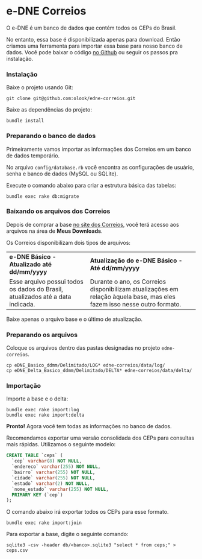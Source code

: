 # e-DNE Correios

O e-DNE é um banco de dados que contém todos os CEPs do Brasil.

No entanto, essa base é disponibilizada apenas para download. Então criamos uma ferramenta para importar essa base para nosso banco de dados. Você pode baixar o código [no Github](https://github.com/elo7/edne-correios) ou seguir os passos pra instalação.

### Instalação

Baixe o projeto usando Git:
```shell
git clone git@github.com:olook/edne-correios.git
```

Baixe as dependências do projeto:

```shell
bundle install
```

### Preparando o banco de dados

Primeiramente vamos importar as informações dos Correios em um banco de dados temporário.

No arquivo `config/database.rb` você encontra as configurações de usuário, senha e banco de dados (MySQL ou SQLite).

Execute o comando abaixo para criar a estrutura básica das tabelas:

```shell
bundle exec rake db:migrate
```

### Baixando os arquivos dos Correios

Depois de comprar a base [no site dos Correios](http://shopping.correios.com.br/wbm/shopping/script/default.aspx), você terá acesso aos arquivos na área de **Meus Downloads**. 

Os Correios disponibilizam dois tipos de arquivos:

<table>
  <tr>
    <td><strong>e-DNE Básico - Atualizado até dd/mm/yyyy</strong></td>
    <td><strong>Atualização do e-DNE Básico - Até dd/mm/yyyy</strong></td>
  </tr>
  <tr>
    <td>Esse arquivo possui todos os dados do Brasil, atualizados até a data indicada.</td>
    <td>Durante o ano, os Correios disponibilizam atualizações em relação àquela base, mas eles fazem isso nesse outro formato.</td>
    </tr>
</table>

Baixe apenas o arquivo base e o último de atualização.

### Preparando os arquivos

Coloque os arquivos dentro das pastas designadas no projeto `edne-correios`.

```shell
cp eDNE_Basico_ddmm/Delimitado/LOG* edne-correios/data/log/
cp eDNE_Delta_Basico_ddmm/Delimitado/DELTA* edne-correios/data/delta/
```

### Importação

Importe a base e o delta:
```shell
bundle exec rake import:log
bundle exec rake import:delta
```

**Pronto!** Agora você tem todas as informações no banco de dados. 

Recomendamos exportar uma versão consolidada dos CEPs para consultas mais rápidas. Utilizamos o seguinte modelo:
```sql
CREATE TABLE `ceps` (
  `cep` varchar(8) NOT NULL,
  `endereco` varchar(255) NOT NULL,
  `bairro` varchar(255) NOT NULL,
  `cidade` varchar(255) NOT NULL,
  `estado` varchar(2) NOT NULL,
  `nome_estado` varchar(255) NOT NULL,
  PRIMARY KEY (`cep`)
);
```
O comando abaixo irá exportar todos os CEPs para esse formato.
```shell
bundle exec rake import:join
```

Para exportar a base, digite o seguinte comando:
```shell
sqlite3 -csv -header db/<banco>.sqlite3 "select * from ceps;" > ceps.csv
```
